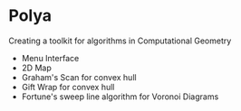 # Polya
Creating a toolkit for algorithms in Computational Geometry
- Menu Interface
- 2D Map
- Graham's Scan for convex hull
- Gift Wrap for convex hull
- Fortune's sweep line algorithm for Voronoi Diagrams
